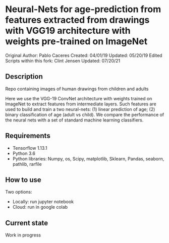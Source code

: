 # Neural-Nets for age-prediction from features extracted from drawings with VGG19 architecture with weights pre-trained on ImageNet
Original Author: Pablo Caceres Created: 04/01/19  Updated: 05/20/19
Edited Scripts within this fork: Clint Jensen
Updated: 07/20/21  
## Description  
Repo containing images of human drawings from children and adults  

Here we use the VGG-19 ConvNet architecture with weights trained on ImageNet to extract features from intermediate layers. Such features are used to build and train a two neural-nets: (1) linear prediction of age; (2) binary classification of age (adult vs child). We compare the performance of the neural nets with a set of standard machine learning classifiers.

## Requirements
- Tensorflow 1.13.1  
- Python 3.6  
- Python libraries: Numpy, os, Scipy, matplotlib, Sklearn, Pandas, seaborn, pathlib, rarfile  

## How to use
Two options:  
- Locally: run jupyter notebook
- Cloud: run in google colab  

## Current state
Work in progress  
